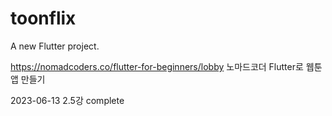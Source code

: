 # toonflix

A new Flutter project.


https://nomadcoders.co/flutter-for-beginners/lobby 노마드코더 Flutter로 웹툰 앱 만들기


2023-06-13 2.5강 complete
